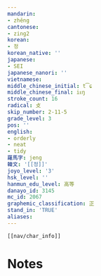 ```yaml
---
mandarin:
- zhěng
cantonese:
- zing2
korean:
- 정
korean_native: ''
japanese:
- SEI
japanese_nanori: ''
vietnamese:
middle_chinese_initial: t͡ɕ
middle_chinese_final: iᴇŋ
stroke_count: 16
radical: 攴
skip_number: 2-11-5
grade_level: 3
pos: ''
english:
- orderly
- neat
- tidy
羅馬字: jeng
韓文: '[[정]]'
joyo_level: '3'
hsk_level: ''
hanmun_edu_level: 高等
danayo_id: 3145
mc_id: 2067
graphemic_classification: 正
stand_in: 'TRUE'
aliases:
---
```

```meta-bind-embed
[[nav/char_info]]
```

# Notes
